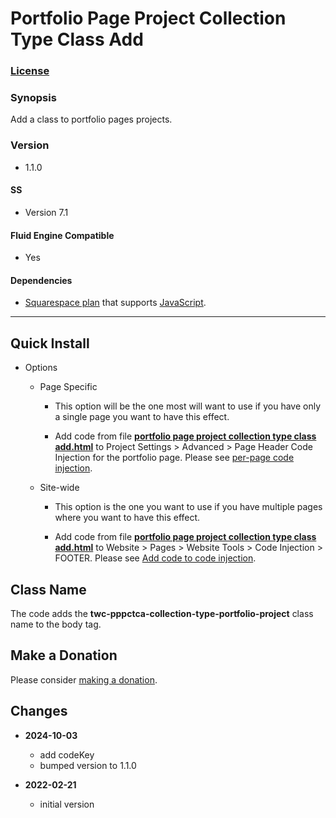 # Portfolio Page Project Collection Type Class Add

### [License][1]

### Synopsis

Add a class to portfolio pages projects.

### Version

  * 1.1.0

#### SS

  * Version 7.1

#### Fluid Engine Compatible

  * Yes

#### Dependencies

  * [Squarespace plan][2] that supports [JavaScript][3].

---

## Quick Install

* Options

  * Page Specific
  
    * This option will be the one most will want to use if you have only a
      single page you want to have this effect.
      
    * Add code from file **[portfolio page project collection type class
      add.html][4]** to Project Settings > Advanced > Page Header Code Injection
      for the portfolio page. Please see [per-page code injection][5].
      
  * Site-wide
  
    * This option is the one you want to use if you have multiple pages where
      you want to have this effect.
      
    * Add code from file **[portfolio page project collection type class
      add.html][4]** to Website > Pages > Website Tools > Code Injection >
      FOOTER. Please see [Add code to code injection][6].
      
## Class Name

The code adds the **twc-pppctca-collection-type-portfolio-project** class name
to the body tag.

## Make a Donation

Please consider [making a donation][7].

## Changes

* **2024-10-03**

  * add codeKey
  * bumped version to 1.1.0
  
* **2022-02-21**

  * initial version

[1]: https://github.com/tomsWebConsulting/twcsl/blob/main/LICENSE.txt#L1
[2]: https://www.squarespace.com/pricing
[3]: https://en.wikipedia.org/wiki/JavaScript
[4]: portfolio%20page%20project%20collection%20type%20class%20add.html#L1
[5]: https://support.squarespace.com/hc/en-us/articles/205815908-Using-code-injection#toc-per-page-code-injection
[6]: https://support.squarespace.com/hc/en-us/articles/205815908-Using-code-injection#toc-add-code-to-code-injection
[7]: https://github.com/tomsWebConsulting/twcsl#make-a-donation
